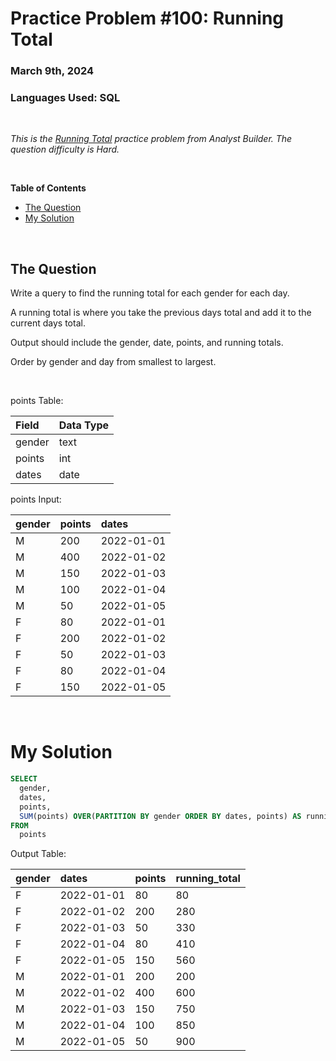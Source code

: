 # **Practice Problem #100: Running Total**
### March 9th, 2024
### Languages Used: SQL

<br>

*This is the [Running Total](https://www.analystbuilder.com/questions/running-total-MBQhR) practice problem from Analyst Builder. The question difficulty is Hard.*

<br>

**Table of Contents**

-   [The Question](#the-question)
-   [My Solution](#my-solution)
  
<br>

## The Question

Write a query to find the running total for each gender for each day.

A running total is where you take the previous days total and add it to the current days total.

Output should include the gender, date, points, and running totals.

Order by gender and day from smallest to largest.

<br>

points Table:

| Field  | Data Type |
| :----- | :-------- |
| gender | text      |
| points | int       |
| dates  | date      |

points Input:

| gender | points | dates      |
| :----- | :----- | :--------- |
| M      | 200    | 2022-01-01 |
| M      | 400    | 2022-01-02 |
| M      | 150    | 2022-01-03 |
| M      | 100    | 2022-01-04 |
| M      | 50     | 2022-01-05 |
| F      | 80     | 2022-01-01 |
| F      | 200    | 2022-01-02 |
| F      | 50     | 2022-01-03 |
| F      | 80     | 2022-01-04 |
| F      | 150    | 2022-01-05 |

<br>

# My Solution

``` SQL
SELECT 
  gender,
  dates,
  points,
  SUM(points) OVER(PARTITION BY gender ORDER BY dates, points) AS running_total
FROM 
  points
```

Output Table:

| gender | dates      | points | running_total |
| :----- | :--------- | :----- | :------------ |
| F      | 2022-01-01 | 80     | 80            |
| F      | 2022-01-02 | 200    | 280           |
| F      | 2022-01-03 | 50     | 330           |
| F      | 2022-01-04 | 80     | 410           |
| F      | 2022-01-05 | 150    | 560           |
| M      | 2022-01-01 | 200    | 200           |
| M      | 2022-01-02 | 400    | 600           |
| M      | 2022-01-03 | 150    | 750           |
| M      | 2022-01-04 | 100    | 850           |
| M      | 2022-01-05 | 50     | 900           |
